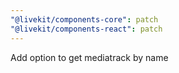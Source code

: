 ```yaml
---
"@livekit/components-core": patch
"@livekit/components-react": patch
---
```


Add option to get mediatrack by name
